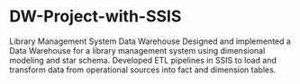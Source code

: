 # DW-Project-with-SSIS
Library Management System Data Warehouse  Designed and implemented a Data Warehouse for a library management  system using dimensional modeling and star schema. Developed ETL pipelines in SSIS to load and transform data from  operational sources into fact and dimension tables.
